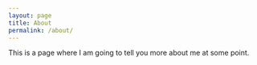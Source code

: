 ```yaml
---
layout: page
title: About
permalink: /about/
---
```


This is a page where I am going to tell you more about me at some point.
